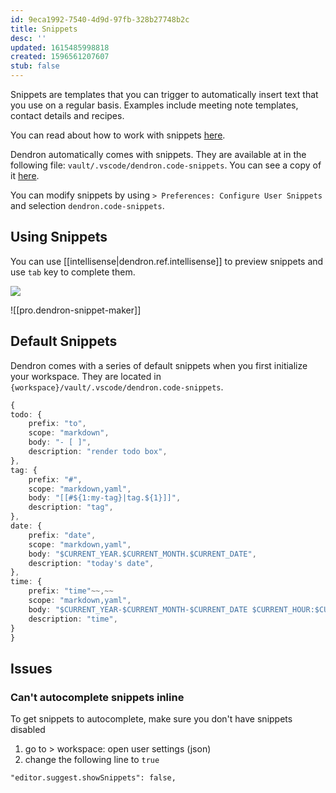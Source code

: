 ```yaml
---
id: 9eca1992-7540-4d9d-97fb-328b27748b2c
title: Snippets
desc: ''
updated: 1615485998818
created: 1596561207607
stub: false
---
```

Snippets are templates that you can trigger to automatically insert text that you use on a regular basis. Examples include meeting note templates, contact details and recipes. 

You can read about how to work with snippets [here](https://code.visualstudio.com/docs/editor/userdefinedsnippets).

Dendron automatically comes with snippets. They are available at in the following file: `vault/.vscode/dendron.code-snippets`. You can see a copy of it [here](https://github.com/dendronhq/dendron-template/blob/master/vault/.vscode/dendron.code-snippets).

You can modify snippets by using `> Preferences: Configure User Snippets` and selection `dendron.code-snippets`.

## Using Snippets

You can use [[intellisense|dendron.ref.intellisense]] to preview snippets and use `tab` key to complete them.

![](https://foundation-prod-assetspublic53c57cce-8cpvgjldwysl.s3-us-west-2.amazonaws.com/assets/images/tab-autocomplete.gif)

![[pro.dendron-snippet-maker]]

## Default Snippets

Dendron comes with a series of default snippets when you first initialize your workspace. They are located in `{workspace}/vault/.vscode/dendron.code-snippets`.

```ts
{
todo: {
    prefix: "to",
    scope: "markdown",
    body: "- [ ]",
    description: "render todo box",
},
tag: {
    prefix: "#",
    scope: "markdown,yaml",
    body: "[[#${1:my-tag}|tag.${1}]]",
    description: "tag",
},
date: {
    prefix: "date",
    scope: "markdown,yaml",
    body: "$CURRENT_YEAR.$CURRENT_MONTH.$CURRENT_DATE",
    description: "today's date",
},
time: {
    prefix: "time"~~,~~
    scope: "markdown,yaml",
    body: "$CURRENT_YEAR-$CURRENT_MONTH-$CURRENT_DATE $CURRENT_HOUR:$CURRENT_MINUTE",
    description: "time",
}
}
```

## Issues

### Can't autocomplete snippets inline

To get snippets to autocomplete, make sure you don't have snippets disabled

1. go to > workspace: open user settings (json)
2. change the following line to `true`

```
"editor.suggest.showSnippets": false,
```

